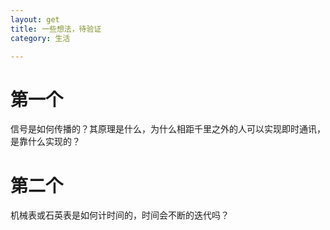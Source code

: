 ```yaml
---
layout: get
title: 一些想法，待验证
category: 生活

---
```


# 第一个

信号是如何传播的？其原理是什么，为什么相距千里之外的人可以实现即时通讯，是靠什么实现的？



# 第二个

机械表或石英表是如何计时间的，时间会不断的迭代吗？